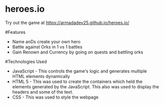 # heroes.io

Try out the game at https://armadadev25.github.io/heroes.io/

#Features
- Name anDs create your own hero
- Battle against Orks in 1 vs 1 battles
- Gain Renown and Currency by going on quests and battling orks

#Technologies Used
- JavaScript - This controls the game's logic and generates multiple HTML elements dynamically
- HTML 5 - This was used to create the containers which held the elements generated by the JavaScript. This also was used to display the headers and some of the text.
- CSS - This was used to style the webpage
 
